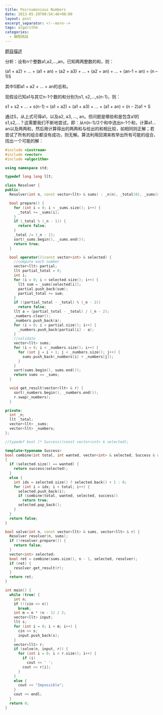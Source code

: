 ```yaml
---
title: Pairsumonious Numbers
date: 2013-05-20T00:54:46+08:00
layout: post
excerpt_separator: <!--more-->
tags: algorithm
categories:
  - 编程挑战
---
```

<a href="http://uva.onlinejudge.org/index.php?option=com_onlinejudge&#038;Itemid=8&#038;page=show_problem&#038;problem=1143" target="_blank">题目描述</a>

分析：设有n个整数a1,a2,&#8230;,an，已知两两整数的和，则：
  
(a1 + a2) + &#8230; + (a1 + an) + (a2 + a3) + &#8230; + (a2 + an) + &#8230; + (an-1 + an) = (n &#8211; 1)S
  
其中S即a1 + a2 + &#8230; + an的总和。
  
现假设已知a1与其它n-1个数的和分别为s1, s2,&#8230;,s(n-1)，则：
  
s1 + s2 + &#8230; + s(n-1) = (a1 + a2) + (a1 + a3) + &#8230; + (a1 + an) = (n &#8211; 2)a1 + S<!--more-->


  
通过S，从上式可得a1，以及a2, a3, &#8230;, an。但问题是哪些和是包含a1的s1,s2,&#8230;？这需要我们不断地尝试，即：从n(n-1)/2个和中选出n-1个和，计算a1&#8230;an以及两两和，然后用计算得出的两两和与给出的和相比较，如相同则正解；若尝试了所有的组合都没有成功，则无解。算法利用回溯来枚举出所有可能的组合、找出一个可能的解：

```cpp
#include <iostream>
#include <vector>
#include <algorithm>

using namespace std;

typedef long long llt;

class Resolver {
public:
  Resolver(int n, const vector<llt> & sums) : _n(n), _total(0), _sums(sums) {}

  bool prepare() {
    for (int i = 0; i < _sums.size(); i++) {
      _total += _sums[i];
    }
    if (_total % (_n - 1)) {
      return false;
    }
    _total /= (_n - 1);
    sort(_sums.begin(), _sums.end());
    return true;
  }

  bool operator()(const vector<int> & selected) {
    //compute each number
    vector<llt> partial;
    llt partial_total = 0;
    int i;
    for (i = 0; i < selected.size(); i++) {
      llt sum = _sums[selected[i]];
      partial.push_back(sum);
      partial_total += sum;
    }
    if ((partial_total - _total) % (_n - 2))
      return false;
    llt a = (partial_total - _total) / (_n - 2);
    _numbers.clear();
    _numbers.push_back(a);
    for (i = 0; i < partial.size(); i++) {
      _numbers.push_back(partial[i] - a);
    }
    //validate
    vector<llt> sums;
    for (i = 0; i < _numbers.size(); i++) {
      for (int j = i + 1; j < _numbers.size(); j++) {
        sums.push_back(_numbers[i] + _numbers[j]);
      }
    }
    sort(sums.begin(), sums.end());
    return sums == _sums;
  }

  void get_result(vector<llt> & r) {
    sort(_numbers.begin(), _numbers.end());
    r.swap(_numbers);
  }

private:
  int _n;
  llt _total;
  vector<llt> _sums;
  vector<llt> _numbers;
};

//typedef bool (* Success)(const vector<int> & selected);

template<typename Success>
bool combine(int total, int wanted, vector<int> & selected, Success & success)
{
  if (selected.size() == wanted) {
    return success(selected);
  }
  else {
    int idx = selected.size() ? selected.back() + 1 : 0;
    for (int i = idx; i < total; i++) {
      selected.push_back(i);
      if (combine(total, wanted, selected, success))
        return true;
      selected.pop_back();
    }
  }
  return false;
}

bool solve(int n, const vector<llt> & sums, vector<llt> & r) {
  Resolver resolver(n, sums);
  if (!resolver.prepare()) {
    return false;
  }
  vector<int> selected;
  bool ret = combine(sums.size(), n - 1, selected, resolver);
  if (ret) {
    resolver.get_result(r);
  }
  return ret;
}

int main() {
  while (true) {
    int n;
    if (!(cin >> n))
      break;
    int m = n * (n - 1) / 2;
    vector<llt> input;
    llt s;
    for (int i = 0; i < m; i++) {
      cin >> s;
      input.push_back(s);
    }
    vector<llt> r;
    if (solve(n, input, r)) {
      for (int i = 0; i < r.size(); i++) {
        if (i)
          cout << ' ';
        cout << r[i];
      }
    }
    else {
      cout << "Impossible";
    }
    cout << endl;
  }
  return 0;
}
```

